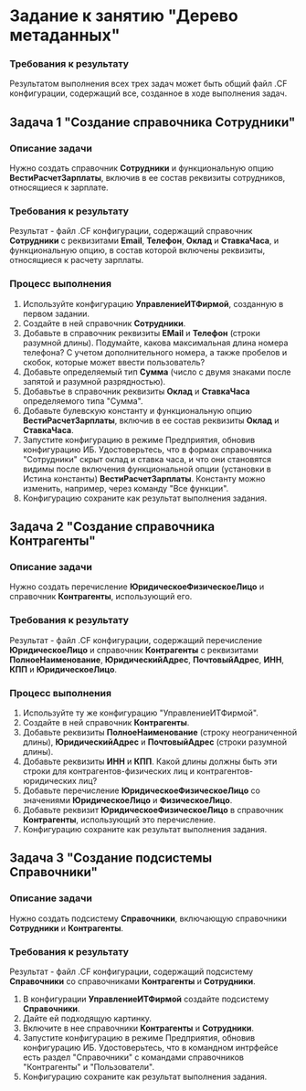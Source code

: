 # Задание к занятию "Дерево метаданных"

### Требования к результату

Результатом выполнения всех трех задач может быть общий файл .CF конфигурации, содержащий все, созданное в ходе выполнения задач.

## Задача 1 "Создание справочника **Сотрудники**"

### Описание задачи

Нужно создать справочник **Сотрудники** и функциональную опцию **ВестиРасчетЗарплаты**, включив в ее состав реквизиты сотрудников, относящиеся к зарплате.

### Требования к результату

Результат - файл .CF конфигурации, содержащий справочник **Сотрудники** с реквизитами **Email**, **Телефон**, **Оклад** и **СтавкаЧаса**, и функциональную опцию, в состав которой включены реквизиты, относящиеся к расчету зарплаты.

### Процесс выполнения

1. Используйте конфигурацию **УправлениеИТФирмой**, созданную в первом задании.
2. Создайте в ней справочник **Сотрудники**.
3. Добавьте в справочник реквизиты **EMail** и **Телефон** (строки разумной длины). Подумайте, какова максимальная длина номера телефона? С учетом дополнительного номера, а также пробелов и скобок, которые может ввести пользователь?
4. Добавьте определяемый тип **Сумма** (число с двумя знаками после запятой и разумной разрядностью).
5. Добавьтье в справочник реквизиты **Оклад** и **СтавкаЧаса** определяемого типа "Сумма".
6. Добавьте булевскую константу и функциональную опцию **ВестиРасчетЗарплаты**, включив в ее состав реквизиты **Оклад** и **СтавкаЧаса**.
7. Запустите конфигурацию в режиме Предприятия, обновив конфигурацию ИБ. Удостоверьтесь, что в формах справочника "Сотрудники" скрыт оклад и ставка часа, и что они становятся видимы после включения функциональной опции (установки в Истина константы) **ВестиРасчетЗарплаты**. Константу можно изменить, например, через команду "Все функции".
8. Конфигурацию сохраните как результат выполнения задания.

## Задача 2 "Создание справочника **Контрагенты**"

### Описание задачи

Нужно создать перечисление **ЮридическоеФизическоеЛицо** и справочник **Контрагенты**, использующий его.

### Требования к результату

Результат - файл .CF конфигурации, содержащий перечисление **ЮридическоеЛицо** и справочник **Контрагенты** с реквизитами **ПолноеНаименование**, **ЮридическийАдрес**, **ПочтовыйАдрес**, **ИНН**, **КПП** и **ЮридическоеЛицо**.

### Процесс выполнения

1. Используйте ту же конфигурацию "УправлениеИТФирмой".
2. Создайте в ней справочник **Контрагенты**.
3. Добавьте реквизиты **ПолноеНаименование** (строку неограниченной длины), **ЮридическийАдрес** и **ПочтовыйАдрес** (строки разумной длины). 
4. Добавьте реквизиты **ИНН** и **КПП**. Какой длины должны быть эти строки для контрагентов-физических лиц и контрагентов-юридических лиц?
5. Добавьте перечисление **ЮридическоеФизическоеЛицо** со значениями **ЮридическоеЛицо** и **ФизическоеЛицо**.
5. Добавьте реквизит **ЮридическоеФизическоеЛицо** в справочник **Контрагенты**, использующий это перечисление.
6. Конфигурацию сохраните как результат выполнения задания.

## Задача 3 "Создание подсистемы **Справочники**"

### Описание задачи

Нужно создать подсистему **Справочники**, включающую справочники **Сотрудники** и **Контрагенты**.

### Требования к результату

Результат - файл .CF конфигурации, содержащий подсистему **Справочники** со справочниками **Контрагенты** и **Сотрудники**.

1. В конфигурации **УправлениеИТФирмой** создайте подсистему **Справочники**.
2. Дайте ей подходящую картинку.
3. Включите в нее справочники **Контрагенты** и **Сотрудники**.
4. Запустите конфигурацию в режиме Предприятия, обновив конфигурацию ИБ. Удостоверьтесь, что в командном интрфейсе есть раздел "Справочники" с командами справочников "Контрагенты" и "Пользователи".
5. Конфигурацию сохраните как результат выполнения задания.
